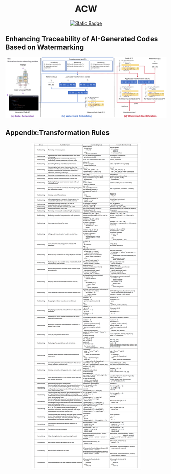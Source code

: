 <h1 align="center">ACW</h1>
<div align="center">
  
  <a href="">![Static Badge](https://img.shields.io/badge/Python-3.12-blue)</a>

</div>

## Enhancing Traceability of AI-Generated Codes Based on Watermarking

<p align="center">
<img src='resource/architecture.png'/>
</p>

## Appendix:Transformation Rules

<p align="center">
<img src='resource/rules.png'/>
</p>

